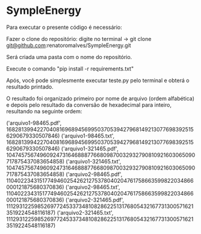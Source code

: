 # SympleEnergy
Para executar o presente código é necessário:

Fazer o clone do repositório:
digite no terminal -> git clone git@github.com:renatoromalves/SympleEnergy.git

Será criada uma pasta com o nome do repositório.

Execute o comando "pip install -r requirements.txt"

Após, você pode simplesmente executar teste.py pelo terminal e obterá o resultado printado.

O resultado foi organizado primeiro por nome de arquivo (ordem alfabética) e depois pelo resultado da conversão de hexadecimal para inteiro, resultando na seguinte ordem:

('arquivo1-98465.pdf', 1682813994227040816968945699503705394279681492130776983925156290679330507846)
('arquivo1-98465.txt', 1682813994227040816968945699503705394279681492130776983925156290679330507846)
('arquivo1-321465.pdf', 104745756749609247316468887766809870032932790810921603065090717875437083654858)
('arquivo1-321465.txt', 104745756749609247316468887766809870032932790810921603065090717875437083654858)
('arquivo2-98465.pdf', 110402234315177494602542621275378040204761758663599822034866000121875680370836)
('arquivo2-98465.txt', 110402234315177494602542621275378040204761758663599822034866000121875680370836)
('arquivo2-321465.pdf', 111293122598526977245337348108286225131768054321677313005716213519224548116187)
('arquivo2-321465.txt', 111293122598526977245337348108286225131768054321677313005716213519224548116187)
